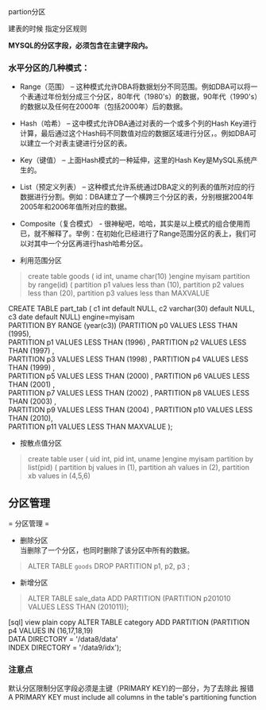 partion分区

建表的时候  指定分区规则

**MYSQL的分区字段，必须包含在主键字段内。**

### 水平分区的几种模式：

* Range（范围） – 这种模式允许DBA将数据划分不同范围。例如DBA可以将一个表通过年份划分成三个分区，80年代（1980's）的数据，90年代（1990's）的数据以及任何在2000年（包括2000年）后的数据。 

* Hash（哈希） – 这中模式允许DBA通过对表的一个或多个列的Hash Key进行计算，最后通过这个Hash码不同数值对应的数据区域进行分区，。例如DBA可以建立一个对表主键进行分区的表。 

* Key（键值） – 上面Hash模式的一种延伸，这里的Hash Key是MySQL系统产生的。 

* List（预定义列表） – 这种模式允许系统通过DBA定义的列表的值所对应的行数据进行分割。例如：DBA建立了一个横跨三个分区的表，分别根据2004年2005年和2006年值所对应的数据。 

* Composite（复合模式） - 很神秘吧，哈哈，其实是以上模式的组合使用而已，就不解释了。举例：在初始化已经进行了Range范围分区的表上，我们可以对其中一个分区再进行hash哈希分区。



- 利用范围分区
>  create table goods (
>  id int,
>  uname char(10)
>  )engine myisam
>  partition by range(id) (
>  partition p1 values less than (10),
>  partition p2 values less than (20),
>  partition p3 values less than MAXVALUE


CREATE TABLE part_tab ( c1 int default NULL, c2 varchar(30) default NULL, c3 date default NULL) engine=myisam   
PARTITION BY RANGE (year(c3)) (PARTITION p0 VALUES LESS THAN (1995),  
PARTITION p1 VALUES LESS THAN (1996) , PARTITION p2 VALUES LESS THAN (1997) ,  
PARTITION p3 VALUES LESS THAN (1998) , PARTITION p4 VALUES LESS THAN (1999) ,  
PARTITION p5 VALUES LESS THAN (2000) , PARTITION p6 VALUES LESS THAN (2001) ,  
PARTITION p7 VALUES LESS THAN (2002) , PARTITION p8 VALUES LESS THAN (2003) ,  
PARTITION p9 VALUES LESS THAN (2004) , PARTITION p10 VALUES LESS THAN (2010),  
PARTITION p11 VALUES LESS THAN MAXVALUE );  


- 按散点值分区
> create table user (
> uid int,
> pid int,
> uname 
> )engine myisam
> partition by list(pid) (
> partition bj values in (1),
> partition ah values in (2),
> partition xb values in (4,5,6)

## 分区管理
= 分区管理 =

* 删除分区  
	当删除了一个分区，也同时删除了该分区中所有的数据。


> ALTER TABLE `goods` DROP PARTITION p1, p2, p3 ;    
 
* 新增分区   
>  ALTER TABLE sale_data ADD PARTITION (PARTITION p201010 VALUES LESS THAN (201011));


[sql] view plain copy
ALTER TABLE category ADD PARTITION (PARTITION p4 VALUES IN (16,17,18,19)  
           DATA DIRECTORY = '/data8/data'  
           INDEX DIRECTORY = '/data9/idx');  

### 注意点 ###
默认分区限制分区字段必须是主键（PRIMARY KEY)的一部分，为了去除此
报错
A PRIMARY KEY must include all columns in the table's partitioning function
